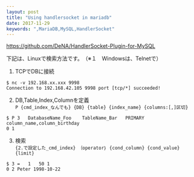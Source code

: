 ```yaml
---
layout: post
title: "Using handlersocket in mariadb"
date: 2017-11-29
keywords: ",MariaDB,MySQL,HandlerSocket"
---
```


https://github.com/DeNA/HandlerSocket-Plugin-for-MySQL

下記は、Linuxで検索方法です。　（※１　Windowsは、Telnetで）

1. TCPでDBに接続 <br/>
```
$ nc -v 192.168.xx.xxx 9998
Connection to 192.168.42.105 9998 port [tcp/*] succeeded!
```

2. DB,Table,Index,Columnを定義 <br/>
`P {cmd_index_なんでも} {DB} {table} {index_name} {columns:[,]区切}`

```
$ P	3	DatabaseName_Foo	TableName_Bar	PRIMARY	column_name,column_birthday
0 1
```

3. 検索 <br/>
`{2.で設定した_cmd_index}　｛operator｝ {cond_column} {cond_value} {limit}`
```
$ 3	=	1	50 1
0 2 Peter 1998-10-22
```
